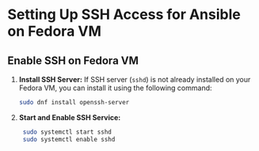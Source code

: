 # Setting Up SSH Access for Ansible on Fedora VM

## Enable SSH on Fedora VM

1. **Install SSH Server:**
   If SSH server (`sshd`) is not already installed on your Fedora VM, you can install it using the following command:
   ```bash
   sudo dnf install openssh-server
    ```

2. **Start and Enable SSH Service:**
   ```bash
    sudo systemctl start sshd
    sudo systemctl enable sshd
    
